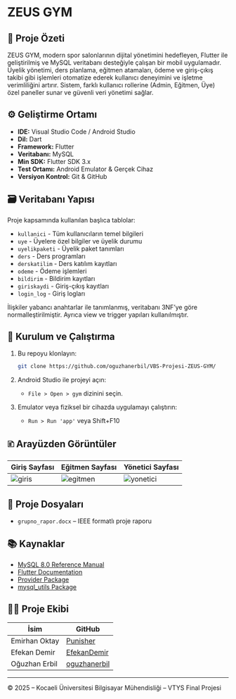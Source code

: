 
# ZEUS GYM

## 📌 Proje Özeti

ZEUS GYM, modern spor salonlarının dijital yönetimini hedefleyen, Flutter ile geliştirilmiş ve MySQL veritabanı desteğiyle çalışan bir mobil uygulamadır. Üyelik yönetimi, ders planlama, eğitmen atamaları, ödeme ve giriş-çıkış takibi gibi işlemleri otomatize ederek kullanıcı deneyimini ve işletme verimliliğini artırır. Sistem, farklı kullanıcı rollerine (Admin, Eğitmen, Üye) özel paneller sunar ve güvenli veri yönetimi sağlar.

## ⚙️ Geliştirme Ortamı

* **IDE:** Visual Studio Code / Android Studio
* **Dil:** Dart
* **Framework:** Flutter
* **Veritabanı:** MySQL
* **Min SDK:** Flutter SDK 3.x
* **Test Ortamı:** Android Emulator & Gerçek Cihaz
* **Versiyon Kontrol:** Git & GitHub

## 🗃️ Veritabanı Yapısı

Proje kapsamında kullanılan başlıca tablolar:

* `kullanici` - Tüm kullanıcıların temel bilgileri
* `uye` - Üyelere özel bilgiler ve üyelik durumu
* `uyelikpaketi` - Üyelik paket tanımları
* `ders` - Ders programları
* `derskatilim` - Ders katılım kayıtları
* `odeme` - Ödeme işlemleri
* `bildirim` - Bildirim kayıtları
* `giriskaydi` - Giriş-çıkış kayıtları
* `login_log` - Giriş logları

İlişkiler yabancı anahtarlar ile tanımlanmış, veritabanı 3NF’ye göre normalleştirilmiştir. Ayrıca view ve trigger yapıları kullanılmıştır.

## 🔧 Kurulum ve Çalıştırma

1. Bu repoyu klonlayın:

   ```bash
   git clone https://github.com/oguzhanerbil/VBS-Projesi-ZEUS-GYM/
   ```

2. Android Studio ile projeyi açın:

   * `File > Open > gym` dizinini seçin.

3. Emulator veya fiziksel bir cihazda uygulamayı çalıştırın:

   * `Run > Run 'app'` veya Shift+F10

## 🗈️ Arayüzden Görüntüler

| Giriş Sayfası                              | Eğitmen Sayfası                            | Yönetici Sayfası                      |
| -------------------------------------- | ---------------------------------------- | -------------------------------------- |
| ![giris](/login_page.png)    | ![egitmen](/egitmen_page.png)    | ![yonetici](/admin_page.png)|

## 📁 Proje Dosyaları

* `grupno_rapor.docx` – IEEE formatlı proje raporu 


## 📚 Kaynaklar

* [MySQL 8.0 Reference Manual](https://dev.mysql.com/doc/refman/8.0/en/)
* [Flutter Documentation](https://flutter.dev/docs)
* [Provider Package](https://pub.dev/packages/provider)
* [mysql_utils Package](https://pub.dev/packages/mysql_utils)

## 🧑‍🏫 Proje Ekibi

| İsim | GitHub |
|------|--------|
| Emirhan Oktay | [Punisher](https://github.com/Punisher) |
| Efekan Demir | [EfekanDemir](https://github.com/EfekanDemir) |
| Oğuzhan Erbil | [oguzhanerbil](https://github.com/oguzhanerbil) |

---

© 2025 – Kocaeli Üniversitesi Bilgisayar Mühendisliği – VTYS Final Projesi
